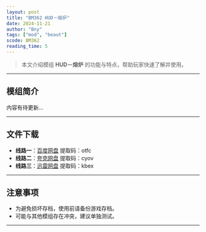 ```yaml
---
layout: post
title: "BM362 HUD－熔炉"
date: 2024-11-21
author: "Bny"
tags: ["mod", "beaut"]
scode: BM362
reading_time: 5
---
```


> 本文介绍模组 **HUD－熔炉** 的功能与特点，帮助玩家快速了解并使用。

---

## 模组简介

内容有待更新...

---


## 文件下载
- **线路一**：[百度网盘](https://pan.baidu.com/s/18qQCXKqWmjEMGQ0ZDiEGCg?pwd=otfc)  提取码：otfc  
- **线路二**：[夸克网盘](https://pan.quark.cn/s/94ceb187bebe?pwd=cyov)  提取码：cyov  
- **线路三**：[迅雷网盘](https://pan.xunlei.com/s/VOCCbWAgQNZoOrhJ3-A82dsEA1?pwd=kbex)  提取码：kbex  

---

## 注意事项
- 为避免损坏存档，使用前请备份游戏存档。
- 可能与其他模组存在冲突，建议单独测试。

---

